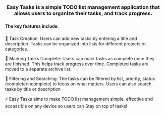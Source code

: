 <br clear="both">

<h3 align="center">Easy Tasks is a simple TODO list management application that allows users to organize their tasks, and track progress.</h3>

###

<h4 align="left">The key features include:</h4>

###

<p align="left">
   <p> 💬  Task Creation: Users can add new tasks by entering a title and description. Tasks can be organized into lists for different projects or categories.</p>
   <p> 🌱  Marking Tasks Complete: Users can mark tasks as complete once they are finished. This helps track progress over time. Completed tasks are moved to a separate archive list.</p>
   <p> 🔭  Filtering and Searching: The tasks can be filtered by list, priority, status (complete/incomplete) to focus on what matters. Users can also search tasks by title or description</p>
   <p> ⚡  Easy Tasks aims to make TODO list management simple, effective and accessible on any device so users can Stay on top of tasks!</p>
</p>

###

